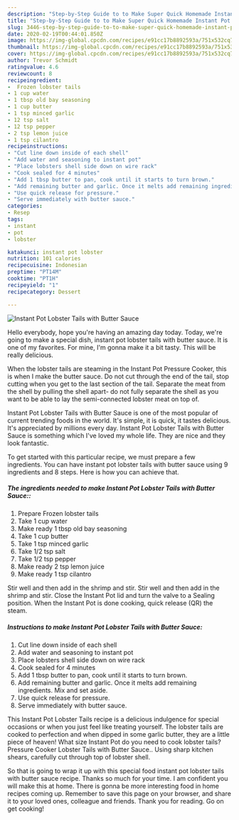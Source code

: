 ```yaml
---
description: "Step-by-Step Guide to to Make Super Quick Homemade Instant Pot Lobster Tails with Butter Sauce"
title: "Step-by-Step Guide to to Make Super Quick Homemade Instant Pot Lobster Tails with Butter Sauce"
slug: 3446-step-by-step-guide-to-to-make-super-quick-homemade-instant-pot-lobster-tails-with-butter-sauce
date: 2020-02-19T00:44:01.850Z
image: https://img-global.cpcdn.com/recipes/e91cc17b8892593a/751x532cq70/instant-pot-lobster-tails-with-butter-sauce-recipe-main-photo.jpg
thumbnail: https://img-global.cpcdn.com/recipes/e91cc17b8892593a/751x532cq70/instant-pot-lobster-tails-with-butter-sauce-recipe-main-photo.jpg
cover: https://img-global.cpcdn.com/recipes/e91cc17b8892593a/751x532cq70/instant-pot-lobster-tails-with-butter-sauce-recipe-main-photo.jpg
author: Trevor Schmidt
ratingvalue: 4.6
reviewcount: 8
recipeingredient:
-  Frozen lobster tails
- 1 cup water
- 1 tbsp old bay seasoning
- 1 cup butter
- 1 tsp minced garlic
- 12 tsp salt
- 12 tsp pepper
- 2 tsp lemon juice
- 1 tsp cilantro
recipeinstructions:
- "Cut line down inside of each shell"
- "Add water and seasoning to instant pot"
- "Place lobsters shell side down on wire rack"
- "Cook sealed for 4 minutes"
- "Add 1 tbsp butter to pan, cook until it starts to turn brown."
- "Add remaining butter and garlic. Once it melts add remaining ingredients. Mix and set aside."
- "Use quick release for pressure."
- "Serve immediately with butter sauce."
categories:
- Resep
tags:
- instant
- pot
- lobster

katakunci: instant pot lobster
nutrition: 101 calories
recipecuisine: Indonesian
preptime: "PT14M"
cooktime: "PT1H"
recipeyield: "1"
recipecategory: Dessert

---
```



![Instant Pot Lobster Tails with Butter Sauce](https://img-global.cpcdn.com/recipes/e91cc17b8892593a/751x532cq70/instant-pot-lobster-tails-with-butter-sauce-recipe-main-photo.jpg)

Hello everybody, hope you're having an amazing day today. Today, we're going to make a special dish, instant pot lobster tails with butter sauce. It is one of my favorites. For mine, I'm gonna make it a bit tasty. This will be really delicious.

When the lobster tails are steaming in the Instant Pot Pressure Cooker, this is when I make the butter sauce. Do not cut through the end of the tail, stop cutting when you get to the last section of the tail. Separate the meat from the shell by pulling the shell apart- do not fully separate the shell as you want to be able to lay the semi-connected lobster meat on top of.

Instant Pot Lobster Tails with Butter Sauce is one of the most popular of current trending foods in the world. It's simple, it is quick, it tastes delicious. It's appreciated by millions every day. Instant Pot Lobster Tails with Butter Sauce is something which I've loved my whole life. They are nice and they look fantastic.


To get started with this particular recipe, we must prepare a few ingredients. You can have instant pot lobster tails with butter sauce using 9 ingredients and 8 steps. Here is how you can achieve that.

##### The ingredients needed to make Instant Pot Lobster Tails with Butter Sauce::

1. Prepare  Frozen lobster tails
1. Take 1 cup water
1. Make ready 1 tbsp old bay seasoning
1. Take 1 cup butter
1. Take 1 tsp minced garlic
1. Take 1/2 tsp salt
1. Take 1/2 tsp pepper
1. Make ready 2 tsp lemon juice
1. Make ready 1 tsp cilantro


Stir well and then add in the shrimp and stir. Stir well and then add in the shrimp and stir. Close the Instant Pot lid and turn the valve to a Sealing position. When the Instant Pot is done cooking, quick release (QR) the steam. 

##### Instructions to make Instant Pot Lobster Tails with Butter Sauce:

1. Cut line down inside of each shell
1. Add water and seasoning to instant pot
1. Place lobsters shell side down on wire rack
1. Cook sealed for 4 minutes
1. Add 1 tbsp butter to pan, cook until it starts to turn brown.
1. Add remaining butter and garlic. Once it melts add remaining ingredients. Mix and set aside.
1. Use quick release for pressure.
1. Serve immediately with butter sauce.


This Instant Pot Lobster Tails recipe is a delicious indulgence for special occasions or when you just feel like treating yourself. The lobster tails are cooked to perfection and when dipped in some garlic butter, they are a little piece of heaven! What size Instant Pot do you need to cook lobster tails? Pressure Cooker Lobster Tails with Butter Sauce.. Using sharp kitchen shears, carefully cut through top of lobster shell. 

So that is going to wrap it up with this special food instant pot lobster tails with butter sauce recipe. Thanks so much for your time. I am confident you will make this at home. There is gonna be more interesting food in home recipes coming up. Remember to save this page on your browser, and share it to your loved ones, colleague and friends. Thank you for reading. Go on get cooking!
